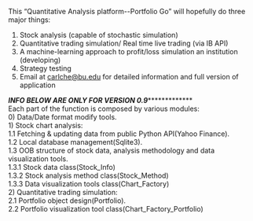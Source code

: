 This “Quantitative Analysis platform--Portfolio Go” will hopefully do three major things:  
1) Stock analysis (capable of stochastic simulation)
2) Quantitative trading simulation/ Real time live trading (via IB API)  
3) A machine-learning approach to profit/loss simulation an institution (developing)
4) Strategy testing  
5) Email at carlche@bu.edu for detailed information and full version of application  

*****INFO BELOW ARE ONLY FOR VERSION 0.9******************  
    Each part of the function is composed by various modules:  
    0) Data/Date format modify tools.  
    1) Stock chart analysis:  
     1.1 Fetching & updating data from public Python API(Yahoo Finance).  
     1.2 Local database management(Sqlite3).  
     1.3 OOB structure of stock data, analysis methodology and data visualization tools.    
        1.3.1 Stock data class(Stock_Info)  
        1.3.2 Stock analysis method class(Stock_Method)  
        1.3.3 Data visualization tools class(Chart_Factory)  
    2) Quantitative trading simulation:  
     2.1 Portfolio object design(Portfolio).  
     2.2 Portfolio visualization tool class(Chart_Factory_Portfolio)  
     
